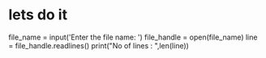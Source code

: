 # lets do it
file_name = input('Enter the file name: ')
file_handle = open(file_name)
line = file_handle.readlines()
print("No of lines : ",len(line))
